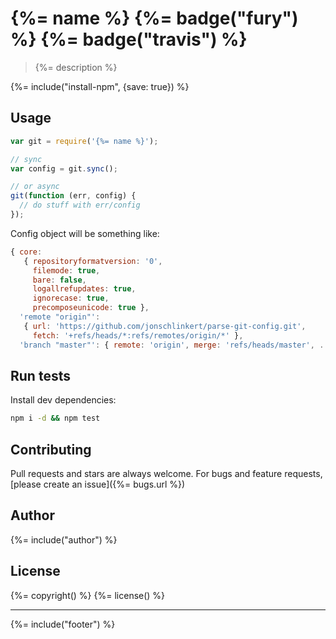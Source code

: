 # {%= name %} {%= badge("fury") %} {%= badge("travis") %}

> {%= description %}

{%= include("install-npm", {save: true}) %}

## Usage

```js
var git = require('{%= name %}');

// sync
var config = git.sync();

// or async
git(function (err, config) {
  // do stuff with err/config
});
```

Config object will be something like:

```js
{ core:
   { repositoryformatversion: '0',
     filemode: true,
     bare: false,
     logallrefupdates: true,
     ignorecase: true,
     precomposeunicode: true },
  'remote "origin"':
   { url: 'https://github.com/jonschlinkert/parse-git-config.git',
     fetch: '+refs/heads/*:refs/remotes/origin/*' },
  'branch "master"': { remote: 'origin', merge: 'refs/heads/master', ... } }
```


## Run tests

Install dev dependencies:

```bash
npm i -d && npm test
```

## Contributing
Pull requests and stars are always welcome. For bugs and feature requests, [please create an issue]({%= bugs.url %})

## Author
{%= include("author") %}

## License
{%= copyright() %}
{%= license() %}

***

{%= include("footer") %}

